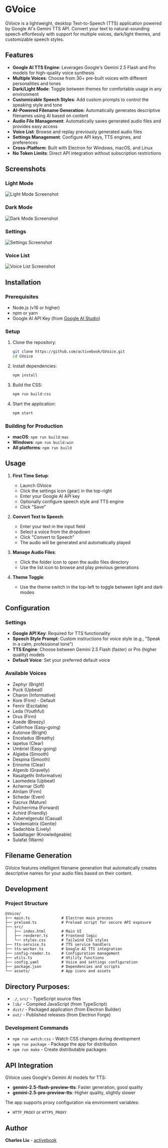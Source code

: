 # GVoice

GVoice is a lightweight, desktop Text-to-Speech (TTS) application powered by Google AI's Gemini TTS API. Convert your text to natural-sounding speech effortlessly with support for multiple voices, dark/light themes, and customizable speech styles.

## Features

- **Google AI TTS Engine**: Leverages Google's Gemini 2.5 Flash and Pro models for high-quality voice synthesis
- **Multiple Voices**: Choose from 30+ pre-built voices with different personalities and tones
- **Dark/Light Mode**: Toggle between themes for comfortable usage in any environment
- **Customizable Speech Styles**: Add custom prompts to control the speaking style and tone
- **AI-Powered Filename Generation**: Automatically generates descriptive filenames using AI based on content
- **Audio File Management**: Automatically saves generated audio files and provides easy access
- **Voice List**: Browse and replay previously generated audio files
- **Settings Management**: Configure API keys, TTS engines, and preferences
- **Cross-Platform**: Built with Electron for Windows, macOS, and Linux
- **No Token Limits**: Direct API integration without subscription restrictions

## Screenshots

### Light Mode
![Light Mode Screenshot](screenshots/lightmode.jpg)

### Dark Mode
![Dark Mode Screenshot](screenshots/darkmode.jpg)

### Settings
![Settings Screenshot](screenshots/settings.jpg)

### Voice List
![Voice List Screenshot](screenshots/voicelist.jpg)

## Installation

### Prerequisites
- Node.js (v16 or higher)
- npm or yarn
- Google AI API Key (from [Google AI Studio](https://makersuite.google.com/app/apikey))

### Setup
1. Clone the repository:
   ```bash
   git clone https://github.com/activebook/GVoice.git
   cd GVoice
   ```

2. Install dependencies:
   ```bash
   npm install
   ```

3. Build the CSS:
   ```bash
   npm run build:css
   ```

4. Start the application:
   ```bash
   npm start
   ```

### Building for Production
- **macOS**: `npm run build:mac`
- **Windows**: `npm run build:win`
- **All platforms**: `npm run build`

## Usage

1. **First Time Setup**:
   - Launch GVoice
   - Click the settings icon (gear) in the top-right
   - Enter your Google AI API key
   - Optionally configure speech style and TTS engine
   - Click "Save"

2. **Convert Text to Speech**:
   - Enter your text in the input field
   - Select a voice from the dropdown
   - Click "Convert to Speech"
   - The audio will be generated and automatically played

3. **Manage Audio Files**:
   - Click the folder icon to open the audio files directory
   - Use the list icon to browse and play previous generations

4. **Theme Toggle**:
   - Use the theme switch in the top-left to toggle between light and dark modes

## Configuration

### Settings
- **Google API Key**: Required for TTS functionality
- **Speech Style Prompt**: Custom instructions for voice style (e.g., "Speak in a calm, professional tone")
- **TTS Engine**: Choose between Gemini 2.5 Flash (faster) or Pro (higher quality) models
- **Default Voice**: Set your preferred default voice

### Available Voices
- Zephyr (Bright)
- Puck (Upbeat)
- Charon (Informative)
- Kore (Firm) - Default
- Fenrir (Excitable)
- Leda (Youthful)
- Orus (Firm)
- Aoede (Breezy)
- Callirrhoe (Easy-going)
- Autonoe (Bright)
- Enceladus (Breathy)
- Iapetus (Clear)
- Umbriel (Easy-going)
- Algieba (Smooth)
- Despina (Smooth)
- Erinome (Clear)
- Algenib (Gravelly)
- Rasalgethi (Informative)
- Laomedeia (Upbeat)
- Achernar (Soft)
- Alnilam (Firm)
- Schedar (Even)
- Gacrux (Mature)
- Pulcherrima (Forward)
- Achird (Friendly)
- Zubenelgenubi (Casual)
- Vindemiatrix (Gentle)
- Sadachbia (Lively)
- Sadaltager (Knowledgeable)
- Sulafat (Warm)

## Filename Generation

GVoice features intelligent filename generation that automatically creates descriptive names for your audio files based on their content.

## Development

### Project Structure
```
GVoice/
├── main.ts              # Electron main process
├── preload.ts           # Preload script for secure API exposure
├── src/
│   ├── index.html       # Main UI
│   ├── renderer.ts      # Frontend logic
│   └── styles.css       # Tailwind CSS styles
├── tts-service.ts       # TTS service handlers
├── tts-worker.ts        # Google AI TTS integration
├── config-reader.ts     # Configuration management
├── utils.ts             # Utility functions
├── config.yaml          # Voice and settings configuration
├── package.json         # Dependencies and scripts
└── assets/              # App icons and assets
```

## Directory Purposes:

- `./`, `src/` - TypeScript source files
- `lib/` - Compiled JavaScript (from TypeScript)
- `dist/` - Packaged application (from Electron Builder)
- `out/` - Published releases (from Electron Forge)


### Development Commands
- `npm run watch:css` - Watch CSS changes during development
- `npm run package` - Package the app for distribution
- `npm run make` - Create distributable packages

## API Integration

GVoice uses Google's Gemini AI models for TTS:
- **gemini-2.5-flash-preview-tts**: Faster generation, good quality
- **gemini-2.5-pro-preview-tts**: Higher quality, slightly slower

The app supports proxy configuration via environment variables:
- `HTTP_PROXY` or `HTTPS_PROXY`

## Author

**Charles Liu** - [activebook](https://github.com/activebook)

